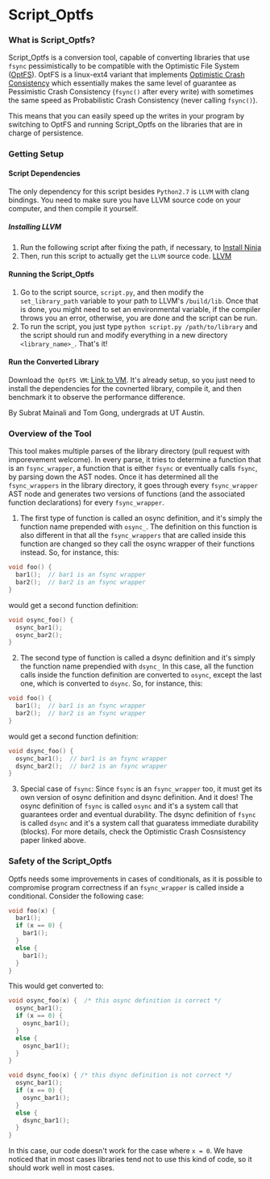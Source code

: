 # Script_Optfs #
### What is Script_Optfs? ###
Script_Optfs is a conversion tool, capable of converting libraries that use `fsync` pessimistically to be compatible with the Optimistic File System ([OptFS](https://github.com/utsaslab/optfs)). 
OptFS is a linux-ext4 variant that implements [Optimistic Crash Consistency](http://research.cs.wisc.edu/adsl/Publications/optfs-sosp13.pdf) which essentially makes the same level of guarantee as Pessimistic Crash Consistency (`fsync()` after every write) with sometimes the same speed as Probabilistic Crash Consistency (never calling `fsync()`).

This means that you can easily speed up the writes in your program by switching to OptFS and running Script_Optfs on the libraries that are in charge of persistence.

### Getting Setup ###
#### Script Dependencies ####
The only dependency for this script besides `Python2.7` is `LLVM` with clang bindings. You need to make sure you have LLVM source code on your computer, and then compile it yourself. 
##### Installing LLVM #####
1. Run the following script after fixing the path, if necessary, to [Install Ninja](https://github.com/JDevlieghere/dotfiles/blob/master/installers/ninja.sh)
1. Then, run this script to actually get the `LLVM` source code. [LLVM](https://github.com/JDevlieghere/dotfiles/blob/master/installers/llvm.sh)

#### Running the Script_Optfs ####
1. Go to the script source, `script.py`, and then modify the `set_library_path` variable to your path to LLVM's `/build/lib`.
Once that is done, you might need to set an environmental variable, if the compiler throws you an error, otherwise, you are done and the script can be run.
1. To run the script, you just type `python script.py /path/to/library` and the script should run and modify everything in a new directory `<library_name>_`.
That's it!

#### Run the Converted Library ####
Download the` OptFS VM`: [Link to VM](http://pages.cs.wisc.edu/~vijayc/optfs-vm.tar.gz).
It's already setup, so you just need to install the dependencies for the covnerted library, compile it, and then benchmark it to observe the performance difference.

By Subrat Mainali and Tom Gong, undergrads at UT Austin.

### Overview of the Tool ###
This tool makes multiple parses of the library directory (pull request with imporevement welcome).
In every parse, it tries to determine a function that is an `fsync_wrapper`, a function that is either `fsync` or eventually calls `fsync`, by parsing down the AST nodes.
Once it has determined all the `fsync_wrappers` in the library directory, it goes through every `fsync_wrapper` AST node and generates two versions of functions (and the associated function declarations) for every `fsync_wrapper`.
1. The first type of function is called an osync definition, and it's simply the function name prepended with `osync_`. The definition on this function is also different in that all the `fsync_wrappers` that are called inside this function are changed so they call the osync wrapper of their functions instead. So, for instance, this:
```C
void foo() {
  bar1();  // bar1 is an fsync wrapper
  bar2();  // bar2 is an fsync wrapper
}

```
would get a second function definition:
```C
void osync_foo() {
  osync_bar1();
  osync_bar2();
}
```
2. The second type of function is called a dsync definition and it's simply the function name prependied with `dsync_`
In this case, all the function calls inside the function definition are converted to `osync`, except the last one, which is converted to `dsync`. So, for instance, this:
```C
void foo() {
  bar1();  // bar1 is an fsync wrapper
  bar2();  // bar2 is an fsync wrapper
}

```
would get a second function definition:
```C
void dsync_foo() {
  osync_bar1();  // bar1 is an fsync wrapper
  dsync_bar2();  // bar2 is an fsync wrapper
}

```
3. Special case of `fsync`: Since `fsync` is an `fsync_wrapper` too, it must get its own version of osync definition and dsync definition. And it does! The osync definition of `fsync` is called `osync` and it's a system call that guarantees order and eventual durability. The dsync definition of `fsync` is called `dsync` and it's a system call that guaratess immediate durability (blocks). For more details, check the Optimistic Crash Cosnsistency paper linked above.
### Safety of the Script_Optfs ###
Optfs needs some improvements in cases of conditionals, as it is possible to compromise program correctness if an `fsync_wrapper` is called inside a conditional. Consider the following case:
```C
void foo(x) {
  bar1();
  if (x == 0) {
    bar1();
  }
  else {
    bar1();
  }
}
```
This would get converted to:
```C
void osync_foo(x) {  /* this osync definition is correct */
  osync_bar1();
  if (x == 0) {
    osync_bar1();
  }
  else {
    osync_bar1();
  }
}

void dsync_foo(x) { /* this dsync definition is not correct */
  osync_bar1();
  if (x == 0) {
    osync_bar1();
  }
  else {
    dsync_bar1();
  }
}
```
In this case, our code doesn't work for the case where `x = 0`.
We have noticed that in most cases libraries tend not to use this kind of code, so it should work well in most cases.
